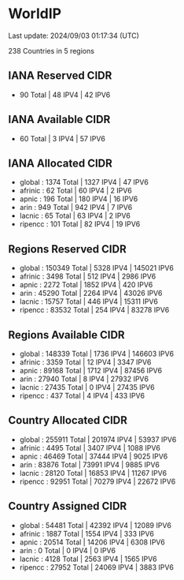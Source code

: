 # WorldIP

Last update: 2024/09/03 01:17:34 (UTC)

238 Countries in 5 regions

## IANA Reserved CIDR

- 90 Total | 48 IPV4 | 42 IPV6

## IANA Available CIDR

- 60 Total | 3 IPV4 | 57 IPV6

## IANA Allocated CIDR

- global : 1374 Total | 1327 IPV4 | 47 IPV6
- afrinic : 62 Total | 60 IPV4 | 2 IPV6
- apnic : 196 Total | 180 IPV4 | 16 IPV6
- arin : 949 Total | 942 IPV4 | 7 IPV6
- lacnic : 65 Total | 63 IPV4 | 2 IPV6
- ripencc : 101 Total | 82 IPV4 | 19 IPV6

## Regions Reserved CIDR

- global : 150349 Total | 5328 IPV4 | 145021 IPV6
- afrinic : 3498 Total | 512 IPV4 | 2986 IPV6
- apnic : 2272 Total | 1852 IPV4 | 420 IPV6
- arin : 45290 Total | 2264 IPV4 | 43026 IPV6
- lacnic : 15757 Total | 446 IPV4 | 15311 IPV6
- ripencc : 83532 Total | 254 IPV4 | 83278 IPV6

## Regions Available CIDR

- global : 148339 Total | 1736 IPV4 | 146603 IPV6
- afrinic : 3359 Total | 12 IPV4 | 3347 IPV6
- apnic : 89168 Total | 1712 IPV4 | 87456 IPV6
- arin : 27940 Total | 8 IPV4 | 27932 IPV6
- lacnic : 27435 Total | 0 IPV4 | 27435 IPV6
- ripencc : 437 Total | 4 IPV4 | 433 IPV6

## Country Allocated CIDR

- global : 255911 Total | 201974 IPV4 | 53937 IPV6
- afrinic : 4495 Total | 3407 IPV4 | 1088 IPV6
- apnic : 46469 Total | 37444 IPV4 | 9025 IPV6
- arin : 83876 Total | 73991 IPV4 | 9885 IPV6
- lacnic : 28120 Total | 16853 IPV4 | 11267 IPV6
- ripencc : 92951 Total | 70279 IPV4 | 22672 IPV6

## Country Assigned CIDR

- global : 54481 Total | 42392 IPV4 | 12089 IPV6
- afrinic : 1887 Total | 1554 IPV4 | 333 IPV6
- apnic : 20514 Total | 14206 IPV4 | 6308 IPV6
- arin : 0 Total | 0 IPV4 | 0 IPV6
- lacnic : 4128 Total | 2563 IPV4 | 1565 IPV6
- ripencc : 27952 Total | 24069 IPV4 | 3883 IPV6
